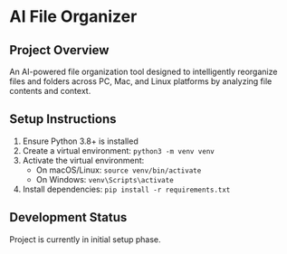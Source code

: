 # AI File Organizer

## Project Overview
An AI-powered file organization tool designed to intelligently reorganize files and folders across PC, Mac, and Linux platforms by analyzing file contents and context.

## Setup Instructions
1. Ensure Python 3.8+ is installed
2. Create a virtual environment: `python3 -m venv venv`
3. Activate the virtual environment:
   - On macOS/Linux: `source venv/bin/activate`
   - On Windows: `venv\Scripts\activate`
4. Install dependencies: `pip install -r requirements.txt`

## Development Status
Project is currently in initial setup phase.
